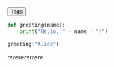 <head>
  <link rel="stylesheet" type="text/css" href="/docs/button.css">
 </head>
 
<body>
  <!--   <button style="--clr:#EA00FF"><span>Tags</span><i></i></button> -->
  <!-- <button style="--clr:#FFF01F"><span>Tags</span><i></i></button> -->
  <!-- <button style="--clr:#7FFF00"><span>Tags</span><i></i></button> -->
  <!-- <button style="--clr:#FF5E00"><span>Tags</span><i></i></button> -->
  <button onclick="document.getElementById('tags').style.display='inline'" style="--clr:#8A2BE2"><span>Tags</span><i></i></button>

</body>
<div id="tags" style="display:none">
<span class="tag-back">Apache</span> <span class="tag-back">"Web</span> <span class="tag-back">Outdated Software</span> <span class="tag-back">Metasploit</span> <span class="tag-back">Bash</span> <span class="tag-back">Web Site Structure Discovery</span> <span class="tag-back">SUDO Exploitation</span> <span class="tag-back">Remote Code Execution</span>
</div>                            


```python
def greeting(name):
    print("Hello, " + name + "!")
    
greeting("Alice")
```
rererererrere
